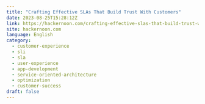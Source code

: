 ```yaml
---
title: "Crafting Effective SLAs That Build Trust With Customers"
date: 2023-08-25T15:28:12Z
link: https://hackernoon.com/crafting-effective-slas-that-build-trust-with-customers?source=rss&utm_medium=RSS&utm_source=news.12bit.vn
site: hackernoon.com
language: English
category:
  - customer-experience
  - sli
  - sla
  - user-experience
  - app-development
  - service-oriented-architecture
  - optimization
  - customer-success
draft: false
---
```

